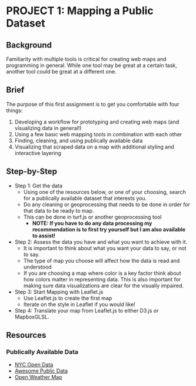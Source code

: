 # PROJECT 1: Mapping a Public Dataset

## Background
Familiarity with multiple tools is critical for creating web maps and programming in general. While one tool may be great at a certain task, another tool could be great at a different one.




## Brief
The purpose of this first assignment is to get you comfortable with four things:
1. Developing a workflow for prototyping and creating web maps (and visualizing data in general!)
2. Using a few basic web mapping tools in combination with each other
3. Finding, cleaning, and using publically available data
4. Visualizing that scraped data on a map with additional styling and interactive layering 


## Step-by-Step

* Step 1: Get the data
    * Using one of the resources below, or one of your choosing, search for a publically available dataset that interests you.
    * Do any cleaning or geoprocessing that needs to be done in order for that data to be ready to map.
    * This can be done in turf.js or another geoprocessing tool 
        * __NOTE: If you have to do any data processing my recommendation is to first try yourself but I am also available to assist!__
* Step 2: Assess the data you have and what you want to achieve with it.
    * It is important to think about what you want your data to say, or not to say.
    * The type of map you choose will affect how the data is read and understood
    * If you are choosing a map where color is a key factor think about how colors matter in representing data. This is also important for making sure data visualizations are clear for the visually impaired.
* Step 3: Start Mapping with Leaflet.js
    * Use Leaflet.js to create the first map
    * Iterate on the style in Leaflet if you would like!
* Step 4: Translate your map from Leaflet.js to either D3.js or MapboxGLSL.


## Resources

### Publically Available Data
* [NYC Open Data](https://opendata.cityofnewyork.us/)
* [Awesome Public Data](https://github.com/awesomedata/apd-core/tree/master/core)
* [Open Weather Map](https://openweathermap.org/api)